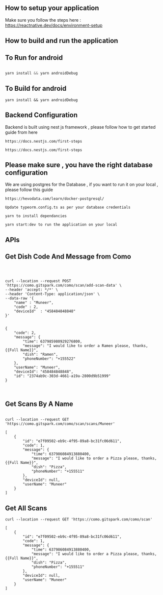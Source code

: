 ## How to setup your application

Make sure you follow the steps here :
https://reactnative.dev/docs/environment-setup


## How to build and run the application

## To Run for android 

```javascript

yarn install && yarn androidDebug

```


## To Build for android 

```
yarn install && yarn androidDebug
```


## Backend Configuration

Backend is built using nest js framework , please follow how to get started guide from here

```
https://docs.nestjs.com/first-steps
```

```
https://docs.nestjs.com/first-steps

```

## Please make sure , you have the right database configuration

We are using postgres for the Database , if you want to run it on your local , please follow this guide

```
https://hevodata.com/learn/docker-postgresql/
```

```
Update typeorm.config.ts as per your database credentials
```


```
yarn to install dependancies 

yarn start:dev to run the application on your local

```



## APIs


## Get Dish Code And Message from Como

```



curl --location --request POST 'https://como.gitspark.com/como/scan/add-scan-data' \
--header 'accept: */*' \
--header 'Content-Type: application/json' \
--data-raw '{
    "name" : "Muneer",
    "code" : 2,
    "deviceId"  : "458484848848"
}'


{
    "code": 2,
    "message": {
        "time": 637985980929276800,
        "message": "I would like to order a Ramen please, thanks, {{Full Name}}",
        "dish": "Ramen",
        "phoneNumber": "+155522"
    },
    "userName": "Muneer",
    "deviceId": "458484848848",
    "id": "2374ab9c-303d-4661-a19a-2800d9b51999"
}



```
## Get Scans By A Name


```

curl --location --request GET 'https://como.gitspark.com/como/scan/scans/Muneer'

[
    {
        "id": "e7f09502-eb9c-4f95-89a8-bc31fc06d611",
        "code": 1,
        "message": {
            "time": 637986084913880400,
            "message": "I would like to order a Pizza please, thanks, {{Full Name}}",
            "dish": "Pizza",
            "phoneNumber": "+155511"
        },
        "deviceId": null,
        "userName": "Muneer"
    }
]

```


## Get All Scans

```
curl --location --request GET 'https://como.gitspark.com/como/scan'

[
    {
        "id": "e7f09502-eb9c-4f95-89a8-bc31fc06d611",
        "code": 1,
        "message": {
            "time": 637986084913880400,
            "message": "I would like to order a Pizza please, thanks, {{Full Name}}",
            "dish": "Pizza",
            "phoneNumber": "+155511"
        },
        "deviceId": null,
        "userName": "Muneer"
    }
]
```